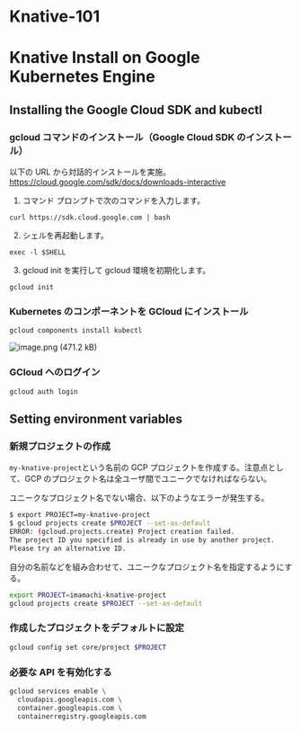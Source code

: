 # Knative-101

# Knative Install on Google Kubernetes Engine

## Installing the Google Cloud SDK and kubectl

### gcloud コマンドのインストール（Google Cloud SDK のインストール）

以下の URL から対話的インストールを実施。
https://cloud.google.com/sdk/docs/downloads-interactive

1. コマンド プロンプトで次のコマンドを入力します。

```
curl https://sdk.cloud.google.com | bash
```

2. シェルを再起動します。

```
exec -l $SHELL
```

3. gcloud init を実行して gcloud 環境を初期化します。

```
gcloud init
```

### Kubernetes のコンポーネントを GCloud にインストール

```
gcloud components install kubectl
```

![image.png (471.2 kB)](https://img.esa.io/uploads/production/attachments/3909/2018/12/30/11755/a1690902-6b1e-42f6-9318-33ad5528ce9e.png)

### GCloud へのログイン

```
gcloud auth login
```

## Setting environment variables

### 新規プロジェクトの作成

`my-knative-project`という名前の GCP プロジェクトを作成する。注意点として、GCP のプロジェクト名は全ユーザ間でユニークでなければならない。

ユニークなプロジェクト名でない場合、以下のようなエラーが発生する。

```bash
$ export PROJECT=my-knative-project
$ gcloud projects create $PROJECT --set-as-default
ERROR: (gcloud.projects.create) Project creation failed.
The project ID you specified is already in use by another project.
Please try an alternative ID.
```

自分の名前などを組み合わせて、ユニークなプロジェクト名を指定するようにする。

```bash
export PROJECT=imamachi-knative-project
gcloud projects create $PROJECT --set-as-default
```

### 作成したプロジェクトをデフォルトに設定

```bash
gcloud config set core/project $PROJECT
```

### 必要な API を有効化する

```bash
gcloud services enable \
  cloudapis.googleapis.com \
  container.googleapis.com \
  containerregistry.googleapis.com
```

